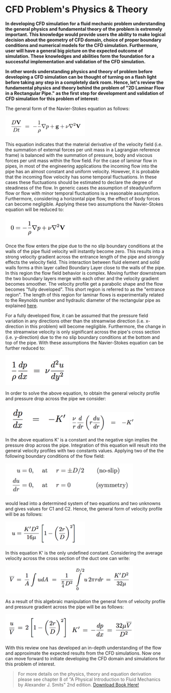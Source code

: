 # CFD Problem's Physics & Theory

**In developing CFD simulation for a fluid mechanic problem understanding the general physics and fundamental theory of the problem is extremely important. This knowledge would provide users the ability to make logical decision about the geometry of CFD domain, choice of proper boundary conditions and numerical models for the CFD simulation. Furthermore, user will have a general big picture on the expected outcome of simulation. These knowledges and abilities form the foundation for a successful implementation and validation of the CFD simulation.**

**In other words understanding physics and theory of problem before developing a CFD simulation can be thought of turning on a flash light before taking any step in a completely dark room. Hence, let's review the fundamental physics and theory behind the problem of "2D Laminar Flow in a Rectangular Pipe." as the first step for development and validation of CFD simulation for this problem of interest:**

The general form of the Navier-Stokes equation as follows:

<img src="./Images/lex-smits-8.1.png" width="250">

This equation indicates that the material derivative of the velocity field (i.e. the summation of external forces per unit mass in a Lagrangian reference frame) is balanced with the summation of pressure, body and viscous forces per unit mass within the flow field. For the case of laminar flow in pipes, in most of the engineering applications the incoming flow into the pipe has an almost constant and uniform velocity. However, it is probable that the incoming flow velocity has some temporal fluctuations. In these cases these fluctuations should be estimated to declare the degree of steadiness of the flow. In generic cases the assumption of steady/uniform flow or flow with minor temporal fluctuations is a reasonable assumption. Furthermore, considering a horizontal pipe flow, the effect of body forces can become negligible. Applying these two assumptions the Navier-Stokes equation will be reduced to:

<img src="./Images/lex-smits-8.2.png" width="200">

Once the flow enters the pipe due to the no slip boundary conditions at the walls of the pipe fluid velocity will instantly become zero. This results into a strong velocity gradient across the entrance length of the pipe and strongly effects the velocity field. This interaction between fluid element and solid walls forms a thin layer called Boundary Layer close to the walls of the pipe. In this region the flow field behavior is complex. Moving further downstream the two boundary layers merge with each other and the velocity gradient becomes smoother. The velocity profile get a parabolic shape and the flow becomes "fully developed". This short region is referred to as the "entrance region". The length of this region for laminar flows is experimentally related to the Reynolds number and hydraulic diameter of the rectangular pipe as explained [here](https://en.wikipedia.org/wiki/Entrance_length#Entry_Length).

For a fully developed flow, it can be assumed that the pressure field variation in any directions other than the streamwise direction (i.e. x-direction in this problem) will become negligible. Furthermore, the change in the streamwise velocity is only significant across the pipe's cross section (i.e. y-direction) due to the no slip boundary conditions at the bottom and top of the pipe. With these assumptions the Navier-Stokes equation can be further reduced to:

<img src="./Images/lex-smits-8.3.png" width="200">

In order to solve the above equation, to obtain the general velocity profile and pressure drop across the pipe we consider:

<img src="./Images/lex-smits-8.13.png" width="200">

<img src="./Images/lex-smits-8.14.png" width="200">

In the above equations K' is a constant and the negative sign implies the pressure drop across the pipe. Integration of this equation will result into the general velocity profiles with two constants values. Applying two of the the following boundary conditions of the flow field:

<img src="./Images/lex-smits-8-BCs.png" width="400">

would lead into a determined system of two equations and two unknowns and gives values for C1 and C2. Hence, the general form of velocity profile will be as follows:

<img src="./Images/lex-smits-8.15.png" width="250">

In this equation K' is the only undefined constant. Considering the average velocity across the cross section of the duct one can write:

<img src="./Images/lex-smits-8.16.png" width="400">

As a result of this algebraic manipulation the general form of velocity profile and pressure gradient across the pipe will be as follows:

<img src="./Images/lex-smits-8.18.png" width="200">

<img src="./Images/lex-smits-8.17.png" width="200">

With this review one has developed an in-depth understanding of the flow and approximate the expected results from the CFD simulations. Now one can move forward to initiate developing the CFD domain and simulations for this problem of interest.

> For more details on the physics, theory and equation derivation please see chapter 8 of "A Physical Introduction to Fluid Mechanics by Alexander J. Smits" 2nd edition. [Download Book Here!](http://www.efluids.com/efluids/books/efluids_books.htm)
